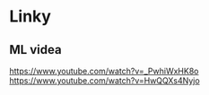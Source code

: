 # Linky

ML videa
--------
https://www.youtube.com/watch?v=_PwhiWxHK8o
https://www.youtube.com/watch?v=HwQQXs4Nyjo
